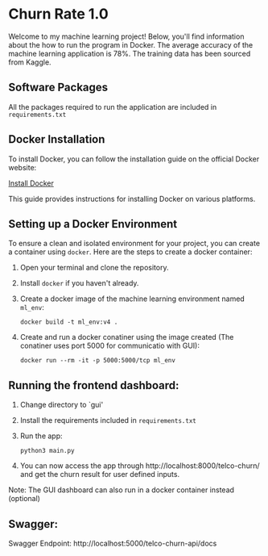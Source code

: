 # Churn Rate 1.0

Welcome to my machine learning project! Below, you'll find information about the how to run the program in Docker. The average accuracy of the machine learning application is 78%. The training data has been sourced from Kaggle.

## Software Packages

All the packages required to run the application are included in `requirements.txt`

## Docker Installation

To install Docker, you can follow the installation guide on the official Docker website:

[Install Docker](https://docs.docker.com/engine/install/)

This guide provides instructions for installing Docker on various platforms.

## Setting up a Docker Environment

To ensure a clean and isolated environment for your project, you can create a container using `docker`. Here are the steps to create a docker container:

1. Open your terminal and clone the repository.
2. Install `docker` if you haven't already.
3. Create a docker image of the machine learning environment named `ml_env`:

   ```docker build -t ml_env:v4 .```

4. Create and run a docker conatiner using the image created (The conatiner uses port 5000 for communicatio with GUI):

   ```docker run --rm -it -p 5000:5000/tcp ml_env```

## Running the frontend dashboard:

1. Change directory to `gui'
2. Install the requirements included in `requirements.txt`
3. Run the app:

   ```python3 main.py```

4. You can now access the app through http://localhost:8000/telco-churn/ and get the churn result for user defined inputs.

Note: The GUI dashboard can also run in a docker container instead (optional)

## Swagger:

Swagger Endpoint: http://localhost:5000/telco-churn-api/docs